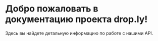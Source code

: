 # Добро пожаловать в документацию проекта drop.ly!
Здесь вы найдете детальную информацию по работе с нашими API. 